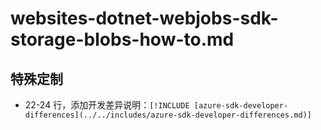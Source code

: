 # websites-dotnet-webjobs-sdk-storage-blobs-how-to.md

## 特殊定制

* 22-24 行，添加开发差异说明：`[!INCLUDE [azure-sdk-developer-differences](../../includes/azure-sdk-developer-differences.md)]`